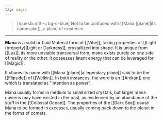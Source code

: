 ```yaml
---
tag: magic
---
```

>[!question|ttl-c bg-c-blue] Not to be confused with [[Mana (plane)|its namesake]], a plane of existence.
---

**Mana** is a solid or fluid Material form of [[Vibe]], taking properties of [[Light (property)|Light or Darkness]], crystallized into shape. It is unique from [[Lux]], its more unstable transversal form; mana exists purely on one side of reality or the other. It possesses latent energy that can be leveraged for [[Magic]].

It shares its name with [[Mana (plane)|a legendary plane]] said to be the [[Flipside]] of [[Welkin]]. In both instances, the word is an [[Arckan]] one which is translated as "intention as power".
  
Mana usually forms in medium to small sized crystals, but larger mana caverns may have existed in the past, as evidenced by an abundance of the stuff in the [[Colossal Ocean]]. The properties of the [[Dark Sea]] cause Mana to be formed in excesses, usually coming back down to the planet in the forms of comets.